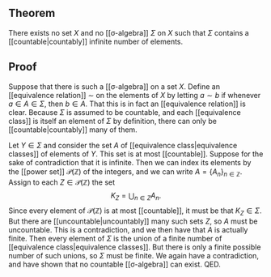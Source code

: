 ## Theorem
There exists no set $X$ and no [[σ-algebra]] $\Sigma$ on $X$ such that $\Sigma$ contains a [[countable|countably]] infinite number of elements.
## Proof
Suppose that there is such a [[σ-algebra]] on a set $X$. Define an [[equivalence relation]] $\sim$ on the elements of $X$ by letting $a\sim b$ if whenever $a \in A \in \Sigma$, then $b \in A$. That this is in fact an [[equivalence relation]] is clear. Because $\Sigma$ is assumed to be countable, and each [[equivalence class]] is itself an element of $\Sigma$ by definition, there can only be [[countable|countably]] many of them.

Let $Y \in \Sigma$ and consider the set $A$ of [[equivalence class|equivalence classes]] of elements of $Y$. This set is at most [[countable]]. Suppose for the sake of contradiction that it is infinite. Then we can index its elements by the [[power set]] $\mathcal P(\mathbb Z)$ of the integers, and we can write $A = \{A_n\}_{n\in\mathbb Z}$. Assign to each $Z \in \mathcal P(\mathbb Z)$ the set $$K_Z = \bigcup_{n\in Z} A_n.$$ Since every element of $\mathcal P(\mathbb Z)$ is at most [[countable]], it must be that $K_Z \in \Sigma$. But there are [[uncountable|uncountably]] many such sets $Z$, so $A$ must be uncountable. This is a contradiction, and we then have that $A$ is actually finite. Then every element of $\Sigma$ is the union of a finite number of [[equivalence class|equivalence classes]]. But there is only a finite possible number of such unions, so $\Sigma$ must be finite. We again have a contradiction, and have shown that no countable [[σ-algebra]] can exist. QED.